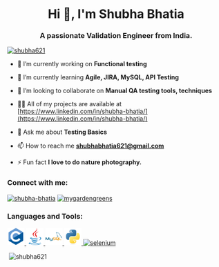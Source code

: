 <h1 align="center">Hi 👋, I'm Shubha Bhatia</h1>
<h3 align="center">A passionate Validation Engineer from India.</h3>

<p align="left"> <a href="https://github.com/ryo-ma/github-profile-trophy"><img src="https://github-profile-trophy.vercel.app/?username=shubha621" alt="shubha621" /></a> </p>

- 🔭 I’m currently working on **Functional testing**

- 🌱 I’m currently learning **Agile, JIRA, MySQL, API Testing**

- 👯 I’m looking to collaborate on **Manual QA testing tools, techniques**

- 👨‍💻 All of my projects are available at [https://www.linkedin.com/in/shubha-bhatia/](https://www.linkedin.com/in/shubha-bhatia/)

- 💬 Ask me about **Testing Basics**

- 📫 How to reach me **shubhabhatia621@gmail.com**

- ⚡ Fun fact **I love to do nature photography.**

<h3 align="left">Connect with me:</h3>
<p align="left">
<a href="https://linkedin.com/in/shubha-bhatia" target="blank"><img align="center" src="https://raw.githubusercontent.com/rahuldkjain/github-profile-readme-generator/master/src/images/icons/Social/linked-in-alt.svg" alt="shubha-bhatia" height="30" width="40" /></a>
<a href="https://instagram.com/mygardengreens" target="blank"><img align="center" src="https://raw.githubusercontent.com/rahuldkjain/github-profile-readme-generator/master/src/images/icons/Social/instagram.svg" alt="mygardengreens" height="30" width="40" /></a>
</p>

<h3 align="left">Languages and Tools:</h3>
<p align="left"> <a href="https://www.cprogramming.com/" target="_blank" rel="noreferrer"> <img src="https://raw.githubusercontent.com/devicons/devicon/master/icons/c/c-original.svg" alt="c" width="40" height="40"/> </a> <a href="https://www.java.com" target="_blank" rel="noreferrer"> <img src="https://raw.githubusercontent.com/devicons/devicon/master/icons/java/java-original.svg" alt="java" width="40" height="40"/> </a> <a href="https://www.mysql.com/" target="_blank" rel="noreferrer"> <img src="https://raw.githubusercontent.com/devicons/devicon/master/icons/mysql/mysql-original-wordmark.svg" alt="mysql" width="40" height="40"/> </a> <a href="https://www.python.org" target="_blank" rel="noreferrer"> <img src="https://raw.githubusercontent.com/devicons/devicon/master/icons/python/python-original.svg" alt="python" width="40" height="40"/> </a> <a href="https://www.selenium.dev" target="_blank" rel="noreferrer"> <img src="https://raw.githubusercontent.com/detain/svg-logos/780f25886640cef088af994181646db2f6b1a3f8/svg/selenium-logo.svg" alt="selenium" width="40" height="40"/> </a> </p>

<p>&nbsp;<img align="center" src="https://github-readme-stats.vercel.app/api?username=shubha621&show_icons=true&locale=en" alt="shubha621" /></p>



